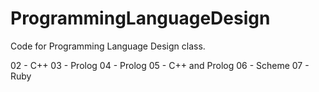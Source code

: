 ProgrammingLanguageDesign
=========================

Code for Programming Language Design class.

02 - C++
03 - Prolog
04 - Prolog
05 - C++ and Prolog
06 - Scheme
07 - Ruby